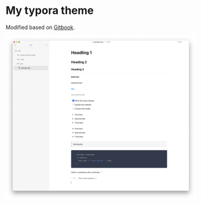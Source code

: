 # My typora theme

Modified based on [Gitbook](https://theme.typora.io/theme/Gitbook/).

![sample](https://github.com/the3ash/typora-theme-gas/blob/main/sample.png?raw=true)
